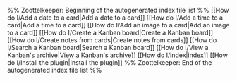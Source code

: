 %% Zoottelkeeper: Beginning of the autogenerated index file list  %%
[[How do I/Add a date to a card|Add a date to a card]]
[[How do I/Add a time to a card|Add a time to a card]]
[[How do I/Add an image to a card|Add an image to a card]]
[[How do I/Create a Kanban board|Create a Kanban board]]
[[How do I/Create notes from cards|Create notes from cards]]
[[How do I/Search a Kanban board|Search a Kanban board]]
[[How do I/View a Kanban's archive|View a Kanban's archive]]
[[How do I/index|index]]
[[How do I/Install the plugin|Install the plugin]]
%% Zoottelkeeper: End of the autogenerated index file list  %%
